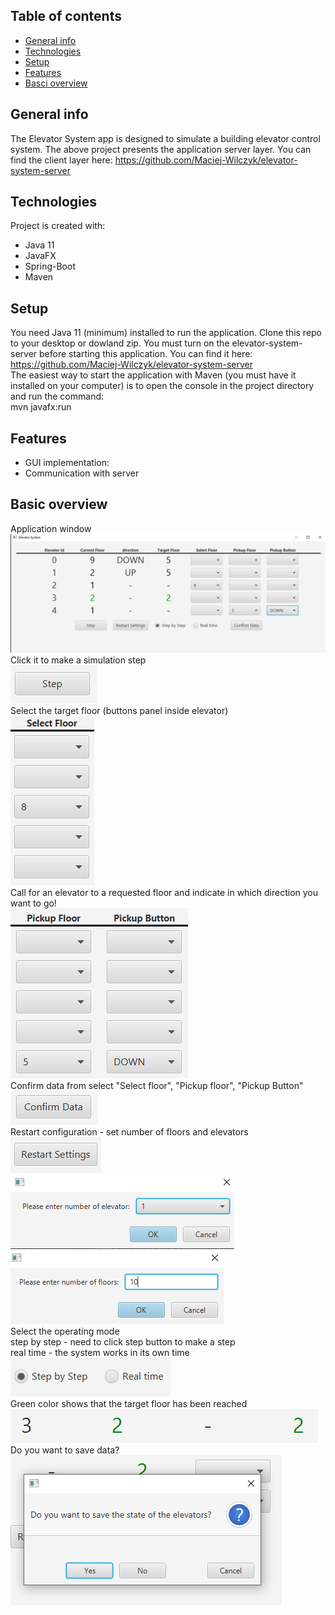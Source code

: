 ## Table of contents
* [General info](#general-info)
* [Technologies](#technologies)
* [Setup](#setup)
* [Features](#features)
* [Basci overview](#basic-overview)

## General info
The Elevator System app is designed to simulate a building elevator control system. The above project presents the application server layer. You can find the client layer here: https://github.com/Maciej-Wilczyk/elevator-system-server

## Technologies
Project is created with:
* Java 11
* JavaFX
* Spring-Boot
* Maven


## Setup
You need Java 11 (minimum) installed to run the application. Clone this repo to your desktop or dowland zip.
You must turn on the elevator-system-server before starting this application. You can find it here: https://github.com/Maciej-Wilczyk/elevator-system-server <br />
The easiest way to start the application with Maven (you must have it installed on your computer)
is to open the console in the project directory and run the command: <br /> mvn javafx:run
## Features
* GUI implementation:
* Communication with server

## Basic overview
Application window![](images/system.PNG)
Click it to make a simulation step <br /> ![](images/step.PNG)<br />Select the target floor (buttons panel inside elevator)<br />![](images/select.PNG)<br />Call for an elevator to a requested floor and indicate in which direction you want to go!<br />![](images/pickup[.PNG)<br />Confirm data from select "Select floor", "Pickup floor", "Pickup Button"<br />![](images/confirm.PNG)<br />Restart configuration - set number of floors and elevators<br />![](images/restart.PNG)<br />![](images/numberElevators.PNG)<br />![](images/numberFloors.PNG)<br />Select the operating mode<br />step by step - need to click step button to make a step<br />real time - the system works in its own time<br />![](images/time.PNG)<br />Green color shows that the target floor has been reached<br />![](images/reached.PNG)<br />Do you want to save data?<br />![](images/save.PNG)<br />




